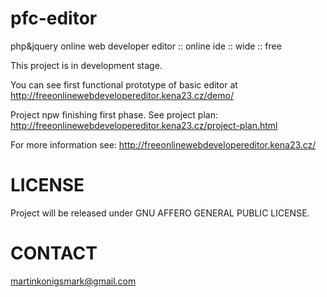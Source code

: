# pfc-editor
php&amp;jquery online web developer editor :: online ide :: wide :: free

This project is in development stage.

You can see first functional prototype of basic editor at
http://freeonlinewebdevelopereditor.kena23.cz/demo/

Project npw finishing first phase. See project plan:
http://freeonlinewebdevelopereditor.kena23.cz/project-plan.html

For more information see:
http://freeonlinewebdevelopereditor.kena23.cz/

# LICENSE
Project will be released under GNU AFFERO GENERAL PUBLIC LICENSE.

# CONTACT
martinkonigsmark@gmail.com

